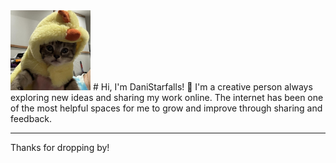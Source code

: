 <img src="https://github.com/DaniStarfalls/DaniStarfalls/blob/66f5fb5d1b74e44246882edc9f0df51ebf16ef19/DbTNPv4.jpg" alt="DaniWaterfalls' current profile picture" width="128"/>
# Hi, I'm DaniStarfalls! 💫
I'm a creative person always exploring new ideas and sharing my work online. The internet has been one of the most helpful spaces for me to grow and improve through sharing and feedback.

---

Thanks for dropping by!
